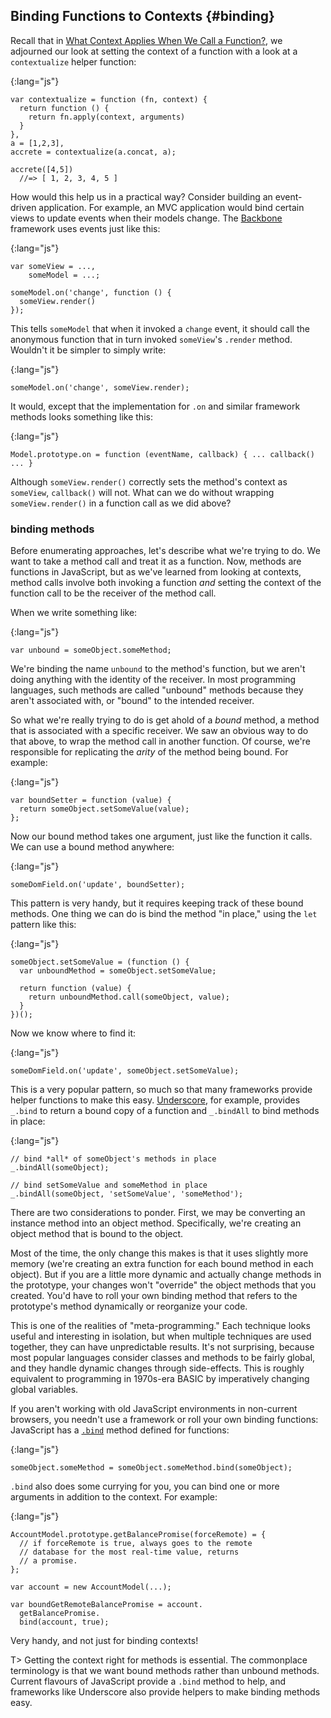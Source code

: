 ## Binding Functions to Contexts {#binding}

Recall that in [What Context Applies When We Call a Function?](#context), we adjourned our look at setting the context of a function with a look at a `contextualize` helper function:

{:lang="js"}
~~~~~~~~
var contextualize = function (fn, context) {
  return function () {
    return fn.apply(context, arguments)
  }
},
a = [1,2,3],
accrete = contextualize(a.concat, a);

accrete([4,5])
  //=> [ 1, 2, 3, 4, 5 ]
~~~~~~~~

How would this help us in a practical way? Consider building an event-driven application. For example, an MVC application would bind certain views to update events when their models change. The [Backbone] framework uses events just like this:

{:lang="js"}
~~~~~~~~
var someView = ...,
    someModel = ...;

someModel.on('change', function () {
  someView.render()
});
~~~~~~~~

This tells `someModel` that when it invoked a `change` event, it should call the anonymous function that in turn invoked `someView`'s `.render` method. Wouldn't it be simpler to simply write:

{:lang="js"}
~~~~~~~~
someModel.on('change', someView.render);
~~~~~~~~

It would, except that the implementation for `.on` and similar framework methods looks something like this:

{:lang="js"}
~~~~~~~~
Model.prototype.on = function (eventName, callback) { ... callback() ... }
~~~~~~~~

Although `someView.render()` correctly sets the method's context as `someView`, `callback()` will not. What can we do without wrapping `someView.render()` in a function call as we did above?

### binding methods

Before enumerating approaches, let's describe what we're trying to do. We want to take a method call and treat it as a function. Now, methods are functions in JavaScript, but as we've learned from looking at contexts, method calls involve both invoking a function *and* setting the context of the function call to be the receiver of the method call.

When we write something like:

{:lang="js"}
~~~~~~~~
var unbound = someObject.someMethod;
~~~~~~~~

We're binding the name `unbound` to the method's function, but we aren't doing anything with the identity of the receiver. In most programming languages, such methods are called "unbound" methods because they aren't associated with, or "bound" to the intended receiver.

So what we're really trying to do is get ahold of a *bound* method, a method that is associated with a specific receiver. We saw an obvious way to do that above, to wrap the method call in another function. Of course, we're responsible for replicating the *arity* of the method being bound. For example:

{:lang="js"}
~~~~~~~~
var boundSetter = function (value) {
  return someObject.setSomeValue(value);
};
~~~~~~~~

Now our bound method takes one argument, just like the function it calls. We can use a bound method anywhere:

{:lang="js"}
~~~~~~~~
someDomField.on('update', boundSetter);
~~~~~~~~

This pattern is very handy, but it requires keeping track of these bound methods. One thing we can do is bind the method "in place," using the `let` pattern like this:

{:lang="js"}
~~~~~~~~
someObject.setSomeValue = (function () {
  var unboundMethod = someObject.setSomeValue;

  return function (value) {
    return unboundMethod.call(someObject, value);
  }
})();
~~~~~~~~

Now we know where to find it:

{:lang="js"}
~~~~~~~~
someDomField.on('update', someObject.setSomeValue);
~~~~~~~~

This is a very popular pattern, so much so that many frameworks provide helper functions to make this easy. [Underscore], for example, provides `_.bind` to return a bound copy of a function and `_.bindAll` to bind methods in place:

{:lang="js"}
~~~~~~~~
// bind *all* of someObject's methods in place
_.bindAll(someObject);

// bind setSomeValue and someMethod in place
_.bindAll(someObject, 'setSomeValue', 'someMethod');
~~~~~~~~

There are two considerations to ponder. First, we may be converting an instance method into an object method. Specifically, we're creating an object method that is bound to the object.

Most of the time, the only change this makes is that it uses slightly more memory (we're creating an extra function for each bound method in each object). But if you are a little more dynamic and actually change methods in the prototype, your changes won't "override" the object methods that you created. You'd have to roll your own binding method that refers to the prototype's method dynamically or reorganize your code.

This is one of the realities of "meta-programming." Each technique looks useful and interesting in isolation, but when multiple techniques are used together, they can have unpredictable results. It's not surprising, because most popular languages consider classes and methods to be fairly global, and they handle dynamic changes through side-effects. This is roughly equivalent to programming in 1970s-era BASIC by imperatively changing global variables.

If you aren't working with old JavaScript environments in non-current browsers, you needn't use a framework or roll your own binding functions: JavaScript has a [`.bind`][bind] method defined for functions:

{:lang="js"}
~~~~~~~~
someObject.someMethod = someObject.someMethod.bind(someObject);
~~~~~~~~

`.bind` also does some currying for you, you can bind one or more arguments in addition to the context. For example:

{:lang="js"}
~~~~~~~~
AccountModel.prototype.getBalancePromise(forceRemote) = {
  // if forceRemote is true, always goes to the remote
  // database for the most real-time value, returns
  // a promise.
};

var account = new AccountModel(...);

var boundGetRemoteBalancePromise = account.
  getBalancePromise.
  bind(account, true);
~~~~~~~~

Very handy, and not just for binding contexts!

[Backbone]: http://backbonejs.org
[Underscore]: http://underscorejs.org
[bind]: https://developer.mozilla.org/en-US/docs/JavaScript/Reference/Global_Objects/Function/bind

T> Getting the context right for methods is essential. The commonplace terminology is that we want bound methods rather than unbound methods. Current flavours of JavaScript provide a `.bind` method to help, and frameworks like Underscore also provide helpers to make binding methods easy.
